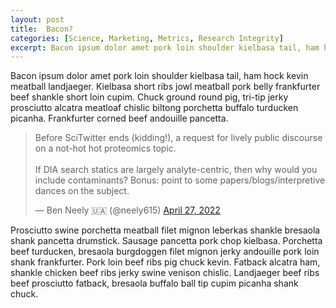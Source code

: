 ```yaml
---
layout: post
title:  Bacon?
categories: [Science, Marketing, Metrics, Research Integrity]
excerpt: Bacon ipsum dolor amet pork loin shoulder kielbasa tail, ham hock kevin meatball landjaeger. Kielbasa short ribs jowl meatball pork belly frankfurter beef shankle short loin cupim.
---
```


Bacon ipsum dolor amet pork loin shoulder kielbasa tail, ham hock kevin meatball landjaeger. Kielbasa short ribs jowl meatball pork belly frankfurter beef shankle short loin cupim. Chuck ground round pig, tri-tip jerky prosciutto alcatra meatloaf chislic biltong porchetta buffalo turducken picanha. Frankfurter corned beef andouille pancetta.

<blockquote class="twitter-tweet"><p lang="en" dir="ltr">Before SciTwitter ends (kidding!), a request for lively public discourse on a not-hot hot proteomics topic. <br><br>If DIA search statics are largely analyte-centric, then why would you include contaminants? Bonus: point to some papers/blogs/interpretive dances on the subject.</p>&mdash; Ben Neely 🇺🇦 (@neely615) <a href="https://twitter.com/neely615/status/1519291372594941954?ref_src=twsrc%5Etfw">April 27, 2022</a></blockquote> <script async src="https://platform.twitter.com/widgets.js" charset="utf-8"></script> 

Prosciutto swine porchetta meatball filet mignon leberkas shankle bresaola shank pancetta drumstick. Sausage pancetta pork chop kielbasa. Porchetta beef turducken, bresaola burgdoggen filet mignon jerky andouille pork loin shank frankfurter. Pork loin beef ribs pig chuck kevin. Fatback alcatra ham, shankle chicken beef ribs jerky swine venison chislic. Landjaeger beef ribs beef prosciutto fatback, bresaola buffalo ball tip cupim picanha shank chuck.
&nbsp;  
&nbsp;  
&nbsp;  
